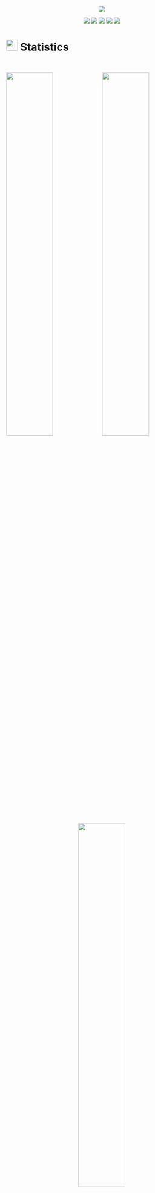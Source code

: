 <p align="center">
  <a href="https://github.com/DenverCoder1/readme-typing-svg"><img src="https://readme-typing-svg.herokuapp.com?lines=Hi,+I'm+Pasindu+Manodara...;&center=true&width=500&height=50"></a>
</p>

<p>
<div align="center">
  <img src="https://img.shields.io/badge/Python-3670A0?style=for-the-badge&logo=python&logoColor=ffdd54">
  <img src="https://img.shields.io/badge/Unity3D-F26624.svg?style=for-the-badge&logo=Unity&logoColor=white">
  <img src="https://img.shields.io/badge/CSharp-2465F1.svg?style=for-the-badge&logo=CSharp&logoColor=white">
  <img src="https://img.shields.io/badge/GitHub-%23121011.svg?style=for-the-badge&logo=github&logoColor=white">
  <img src="https://img.shields.io/badge/Git-%23F05033.svg?style=for-the-badge&logo=git&logoColor=white">
</div>
</p>

# <img src="https://media4.giphy.com/media/MIGbtLZoVjbl0bYbAd/giphy.gif?cid=ecf05e472t2h0i8d7dcjaoau9iqtchhr899hxmpxzzgc7lyw&rid=giphy.gif" width="30"> Statistics

<br/>
<p align="left">
  <a >
    <img width="49.5%" src="https://github-readme-stats.vercel.app/api?username=Pasindu-Manodara&show_icons=true&include_all_commits=true&theme=gruvbox&bg_color=282828&hide_border=true">
    <img width="49.5%" src="https://github-readme-streak-stats.herokuapp.com/?user=Pasindu-Manodara&theme=gruvbox&bg_color=003366&hide_border=true">		  
  </a>
</p>
<br>

<!-- [![Torrin's Activity Graph](https://activity-graph.herokuapp.com/graph?username=Pasindu-Manodara&custom_title=Pasindu-Manodara's%20Contribution%20Graph&theme=radical&bg_color=282828&hide_border=true&line=d1a01f&point=c58545)](http://torrinleonard.com/) -->

<p align="center">
  <a >
    <img width="49.5%" src="https://github-readme-stats.vercel.app/api/top-langs/?username=Pasindu-Manodara&theme=gruvbox&bg_color=282828&hide_border=true&include_all_commits=true&count_private=true&layout=compact">
  </a>
</p>



